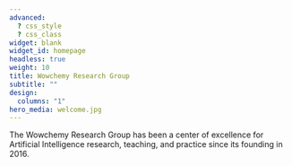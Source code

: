 ```yaml
---
advanced:
  ? css_style
  ? css_class
widget: blank
widget_id: homepage
headless: true
weight: 10
title: Wowchemy Research Group
subtitle: ""
design:
  columns: "1"
hero_media: welcome.jpg
---
```


The Wowchemy Research Group has been a center of excellence for Artificial Intelligence research, teaching, and practice since its founding in 2016.
